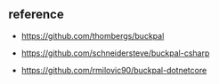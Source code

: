 ## reference

- https://github.com/thombergs/buckpal

- https://github.com/schneidersteve/buckpal-csharp

* https://github.com/rmilovic90/buckpal-dotnetcore
